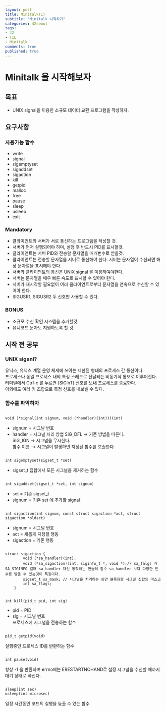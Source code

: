```yaml
---
layout: post
title: Minitalk(1)
subtitle: "Minitalk 시작하기"
categories: 42seoul
tags:
- 42
- TIL
- Minitalk
comments: true
published: true
---
```


# Minitalk 을 시작해보자

## 목표

- UNIX signal을 이용한 소규모 데이터 교환 프로그램을 작성하자.   

## 요구사항

### 사용가능 함수

- write  
- signal  
- sigemptyset  
- sigaddset  
- sigaction  
- kill  
- getpid  
- malloc  
- free  
- pause  
- sleep  
- usleep 
- exit  

### Mandatory  
- 클라이언트와 서버가 서로 통신하는 프로그램을 작성할 것.  
- 서버가 먼저 실행되어야 하며, 실행 후 반드시 PID를 표시할것.  
- 클라이언트는 서버 PID와 전송할 문자열을 매개변수로 받을것.  
- 클라이언트는 전송할 문자열을 서버로 통신해야 한다. 서버는 문자열이 수신되면 해당 문자열을 표시해야 한다.  
- 서버와 클라이언트의 통신은 UNIX signal 을 이용하여야한다.  
- 서버는 문자열을 매우 빠른 속도로 표시할 수 있어야 한다.  
- 서버가 재시작할 필요없이 여러 클라이언트로부터 문자열을 연속으로 수신할 수 있어야 한다.  
- SIGUSR1, SIGUSR2 두 신호만 사용할 수 있다.  

### BONUS 
- 소규모 수신 확인 시스템을 추가할것.  
- 유니코드 문자도 지원하도록 할 것.  

## 시작 전 공부 

### UNIX siganl?

유닉스, 유닉스 계열 운영 체제에 쓰이는 제한된 형태의 프로세스 간 통신이다.  
프로세스나 동일 프로세스 내의 특정 스레드로 전달되는 비동기식 통보로 이루어진다.  
터미널에서 Ctrl-c 를 누르면 (SIGInT) 신호를 보내 프로세스를 종료한다.  
이외에도 여러 키 조합으로 특정 신호를 내보낼 수 있다.   

### 함수를 파악하자
<pre><code>
void (*signal(int signum, void (*handler)(int)))(int)
</code></pre>
- signum = 시그널 번호
- handler = 시그널 처리 방법
	SIG_DFL -> 기존 방법을 따른다.  
	SIG_IGN -> 시그널을 무시한다.  
	함수 이름 -> 시그널이 발생하면 지정된 함수를 호출한다.  
<pre><code>
int sigemptyset(sigset_t *set)
</code></pre>
- sigset_t 집합에서 모든 시그널을 제거하는 함수  
<pre><code>
int sigaddset(sigset_t *set, int signum)
</code></pre>
- set = 기존 sigset_t  
- signum = 기존 set 에 추가할 signal  
<pre><code>
int sigaction(int signum, const struct sigaction *act, struct sigaction *oldact)  
</code></pre>
- signum = 시그널 번호  
- act = 새롭게 지정할 행동  
- sigaction  = 기존 행동  
<pre><code>
struct sigaction {
		void (*sa_handler)(int);
		void (*sa_sigaction)(int, siginfo_t *, void *);// sa_falgs 가 SA_SIGINFO 일때 sa_handler 대신 동작하는 핸들러 함수 sa_handler 보다 다양한 인수를 받을 수 있는것이 특징이다. 
		sigset_t sa_mask; // 시그널을 처리하는 동안 블록화할 시그널 집합의 마스크  
		int sa_flags; 
	}
</code></pre>

<pre><code>
int kill(pid_t pid, int sig)
</code></pre>
- pid = PID  
- sig = 시그널 번호  
프로세스에 시그널을 전송하는 함수  
<pre><code>
pid_t getpid(void)  
</code></pre>
실행중인 프로세스 ID를 반환하는 함수  
<pre><code>
int pause(void)  
</code></pre>
항상 -1 을 반환하며 errno에는 ERESTARTNOHAND로 설정 시그널을 수신할 때까지 대기 상태로 빠진다.  
<pre><code>
sleep(int sec)  
usleep(int microsec)
</code></pre>

일정 시간동안 코드의 실행을 늦출 수 있는 함수

